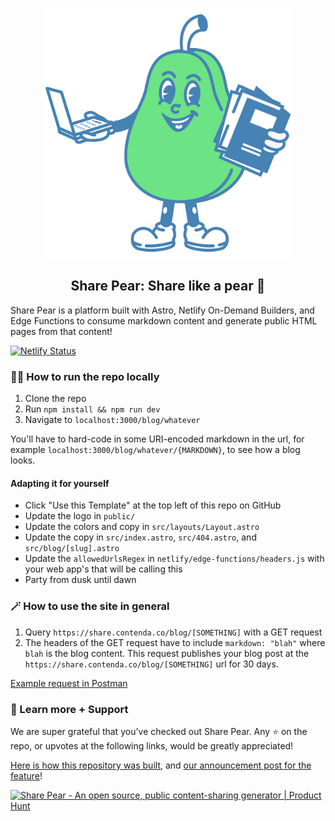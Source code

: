 <p align="center">
    <img alt="Contenda: Upload original content. Create unlimited transformations." src="./pear.svg" width="400px">
  
  <h2 align="center">Share Pear: Share like a pear 🍐</h2>
</p>

Share Pear is a platform built with Astro, Netlify On-Demand Builders, and Edge
Functions to consume markdown content and generate public HTML pages from that
content!

[![Netlify Status](https://api.netlify.com/api/v1/badges/b15d7292-3501-4174-9510-d09e1dcae966/deploy-status)](https://app.netlify.com/sites/share-pear/deploys)

### 🏃‍♂️ How to run the repo locally

1. Clone the repo
2. Run `npm install && npm run dev`
3. Navigate to `localhost:3000/blog/whatever`

You'll have to hard-code in some URI-encoded markdown in the url, for example
`localhost:3000/blog/whatever/{MARKDOWN}`, to see how a blog looks.

#### Adapting it for yourself

-   Click "Use this Template" at the top left of this repo on GitHub
-   Update the logo in `public/`
-   Update the colors and copy in `src/layouts/Layout.astro`
-   Update the copy in `src/index.astro`, `src/404.astro`, and
    `src/blog/[slug].astro`
-   Update the `allowedUrlsRegex` in `netlify/edge-functions/headers.js` with
    your web app's that will be calling this
-   Party from dusk until dawn

### 🪄 How to use the site in general

1. Query `https://share.contenda.co/blog/[SOMETHING]` with a GET request
2. The headers of the GET request have to include `markdown: "blah"` where
   `blah` is the blog content. This request publishes your blog post at the
   `https://share.contenda.co/blog/[SOMETHING]` url for 30 days.

[Example request in Postman](https://documenter.getpostman.com/view/24192581/2s93RNyEfq)

### 💖 Learn more + Support

We are super grateful that you've checked out Share Pear. Any ⭐ on the repo, or
upvotes at the following links, would be greatly appreciated!

[Here is how this repository was built](https://dev.to/contenda/using-netlify-on-demand-builders-astro-edge-functions-to-make-a-blog-sharing-generator-20lf),
and
[our announcement post for the feature](https://dev.to/contenda/announcing-public-sharing-share-your-drafts-with-the-world-on-contenda-4oeg)!

<a href="https://www.producthunt.com/posts/share-pear?utm_source=badge-featured&utm_medium=badge&utm_souce=badge-share&#0045;pear" target="_blank"><img src="https://api.producthunt.com/widgets/embed-image/v1/featured.svg?post_id=389925&theme=light" alt="Share&#0032;Pear - An&#0032;open&#0032;source&#0044;&#0032;public&#0032;content&#0045;sharing&#0032;generator | Product Hunt" style="width: 250px; height: 54px;" width="250" height="54" /></a>
